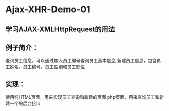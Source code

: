 # Ajax-XHR-Demo-01
## 学习AJAX-XMLHttpRequest的用法

## 例子简介：
查询员工信息，可以通过输入员工编号查询员工基本信息
新建员工信息，包含员工姓名，员工编号，员工性别和员工职位

## 实现：
使用纯HTML页面，用来实现员工查询和新建的页面
php页面，用来查询员工和新建一个的后台接口

